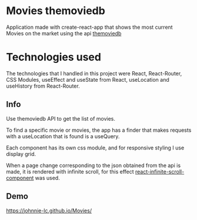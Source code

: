 # Movies themoviedb

Application made with create-react-app that shows the most current Movies on the market using the api [themoviedb](https://developers.themoviedb.org/4/getting-started)

# Technologies used

The technologies that I handled in this project were React, React-Router, CSS Modules, useEffect and useState from React, useLocation and useHistory from React-Router.

## Info

Use themoviedb API to get the list of movies.

To find a specific movie or movies, the app has a finder that makes requests with a useLocation that is found is a useQuery.

Each component has its own css module, and for responsive styling I use display grid.

When a page change corresponding to the json obtained from the api is made, it is rendered with infinite scroll, for this effect [react-infinite-scroll-component](https://www.npmjs.com/package/react-infinite-scroll-component) was used.

## Demo

https://johnnie-lc.github.io/Movies/
